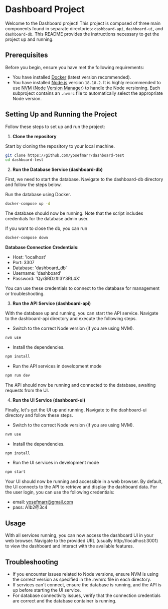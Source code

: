 # Dashboard Project

Welcome to the Dashboard project! This project is composed of three main components found in separate directories: `dashboard-api`, `dashboard-ui`, and `dashboard-db`. This README provides the instructions necessary to get the project up and running.

## Prerequisites

Before you begin, ensure you have met the following requirements:

- You have installed [Docker](https://www.docker.com/) (latest version recommended).
- You have installed [Node.js](https://nodejs.org/) version `18.18.2`. It is highly recommended to use [NVM (Node Version Manager)](https://github.com/nvm-sh/nvm) to handle the Node versioning. Each subproject contains an `.nvmrc` file to automatically select the appropriate Node version.

## Setting Up and Running the Project

Follow these steps to set up and run the project:

1. **Clone the repository**

Start by cloning the repository to your local machine.

```bash
git clone https://github.com/yosefmarr/dashboard-test
cd dashboard-test
```

2. **Run the Database Service (dashboard-db)**

First, we need to start the database. Navigate to the dashboard-db directory and follow the steps below.

Run the database using Docker.

```bash
docker-compose up -d
```

The database should now be running. Note that the script includes credentials for the database admin user.

If you want to close the db, you can run

```bash
docker-compose down
```

**Database Connection Credentials:**

- Host: 'localhost'
- Port: 3307
- Database: 'dashboard_db'
- Username: 'dashboard'
- Password: 'Qyr$RDz#!3Y3RL4X'

You can use these credentials to connect to the database for management or troubleshooting.

3. **Run the API Service (dashboard-api)**

With the database up and running, you can start the API service. Navigate to the dashboard-api directory and execute the following steps.

- Switch to the correct Node version (if you are using NVM).

```bash
nvm use
```

- Install the dependencies.

```bash
npm install
```

- Run the API services in development mode

```bash
npm run dev
```

The API should now be running and connected to the database, awaiting requests from the UI.

4. **Run the UI Service (dashboard-ui)**

Finally, let's get the UI up and running. Navigate to the dashboard-ui directory and follow these steps.

- Switch to the correct Node version (if you are using NVM).

```bash
nvm use
```

- Install the dependencies.

```bash
npm install
```

- Run the UI services in development mode

```bash
npm start
```

Your UI should now be running and accessible in a web browser. By default, the UI connects to the API to retrieve and display the dashboard data.
For the user login, you can use the following credentials:

- email: yosefmarr@gmail.com
- pass: A1b2@3c4

## Usage

With all services running, you can now access the dashboard UI in your web browser. Navigate to the provided URL (usually http://localhost:3001) to view the dashboard and interact with the available features.

## Troubleshooting

- If you encounter issues related to Node versions, ensure NVM is using the correct version as specified in the .nvmrc file in each directory.
- If services can't connect, ensure the database is running, and the API is up before starting the UI service.
- For database connectivity issues, verify that the connection credentials are correct and the database container is running.
